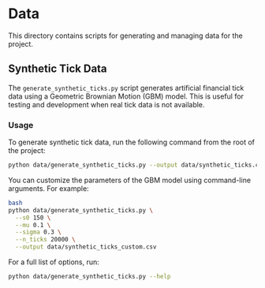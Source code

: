 # Data

This directory contains scripts for generating and managing data for the project.

## Synthetic Tick Data

The `generate_synthetic_ticks.py` script generates artificial financial tick data using a Geometric Brownian Motion (GBM) model. This is useful for testing and development when real tick data is not available.

### Usage

To generate synthetic tick data, run the following command from the root of the project:

```bash
python data/generate_synthetic_ticks.py --output data/synthetic_ticks.csv
```

You can customize the parameters of the GBM model using command-line arguments. For example:

```bash
bash
python data/generate_synthetic_ticks.py \
  --s0 150 \
  --mu 0.1 \
  --sigma 0.3 \
  --n_ticks 20000 \
  --output data/synthetic_ticks_custom.csv
```

For a full list of options, run:
```bash
python data/generate_synthetic_ticks.py --help
```
